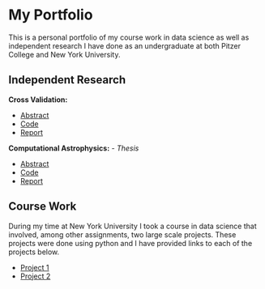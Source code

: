 # My Portfolio
This is a personal portfolio of my course work in data science as well as independent research I have done as an undergraduate at both Pitzer College and New York University.

## Independent Research 

**Cross Validation:**

- [Abstract](/instructions.pdf)
- [Code](/script.py)
- [Report](/Report.pdf)

**Computational Astrophysics:** *- Thesis* 
- [Abstract]()
- [Code]()
- [Report]()

## Course Work
During my time at New York University I took a course in data science that involved, among other assignments, two large scale projects. These projects were done using python and I have provided links to each of the projects below.

- [Project 1](/project1.pdf)
- [Project 2](/project2.pdf)